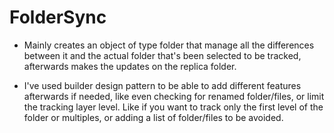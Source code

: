# FolderSync

- Mainly creates an object of type folder that manage all the differences between it and the actual folder that's been selected to be tracked, afterwards makes the updates on the replica folder.

- I've used builder design pattern to be able to add different features afterwards if needed, like even checking for renamed folder/files, or limit the tracking layer level. Like if you want to track only the first level of the folder or multiples, or adding a list of folder/files to be avoided.
